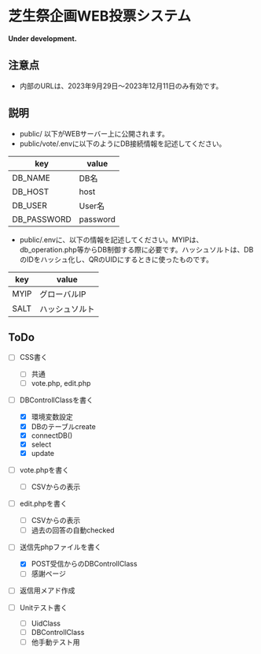 # 芝生祭企画WEB投票システム

**Under development.**

## 注意点

- 内部のURLは、2023年9月29日〜2023年12月11日のみ有効です。

## 説明

- public/ 以下がWEBサーバー上に公開されます。
- public/vote/.envに以下のようにDB接続情報を記述してください。

| key         | value    |
| ---         | ---      |
| DB_NAME     | DB名     |
| DB_HOST     | host     |
| DB_USER     | User名   |
| DB_PASSWORD | password |

- public/.envに、以下の情報を記述してください。MYIPは、db_operation.php等からDB制御する際に必要です。ハッシュソルトは、DBのIDをハッシュ化し、QRのUIDにするときに使ったものです。

| key  | value          |
| ---  | ---            |
| MYIP | グローバルIP   |
| SALT | ハッシュソルト |

## ToDo
- [ ] CSS書く
    - [ ] 共通
    - [ ] vote.php, edit.php

- [ ] DBControllClassを書く
    - [x] 環境変数設定
    - [x] DBのテーブルcreate
    - [x] connectDB()
    - [x] select
    - [x] update

- [ ] vote.phpを書く
    - [ ] CSVからの表示

- [ ] edit.phpを書く
    - [ ] CSVからの表示
    - [ ] 過去の回答の自動checked

- [ ] 送信先phpファイルを書く
    - [x] POST受信からのDBControllClass
    - [ ] 感謝ページ

- [ ] 返信用メアド作成

- [ ] Unitテスト書く
    - [ ] UidClass
    - [ ] DBControllClass
    - [ ] 他手動テスト用

